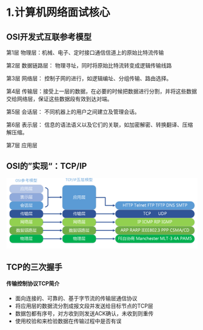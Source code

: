 # 1.计算机网络面试核心

## OSI开发式互联参考模型

第1层 物理层：机械、电子、定时接口通信信道上的原始比特流传输

第2层 数据链路层： 物理寻址，同时将原始比特流转变成逻辑传输线路

第3层 网络层： 控制子网的进行，如逻辑编址、分组传输、路由选择。

第4层 传输层：接受上一层的数据，在必要的时候把数据进行分割，并将这些数据交给网络层，保证这些数据段有效到达对端。

第5层 会话层： 不同机器上的用户之间建立及管理会话。   

第6层 表示层： 信息的语法语义以及它们的关联，如加密解密、转换翻译、压缩解压缩。

第7层 应用层

## OSI的”实现“：TCP/IP

![image-20200730091725239](assets/image-20200730091725239.png)

## TCP的三次握手

#### 传输控制协议TCP简介

- 面向连接的、可靠的、基于字节流的传输层通信协议
- 将应用层的数据流分割成报文段并发送给目标节点的TCP层
- 数据包都有序号，对方收到则发送ACK确认，未收到则重传
- 使用校验和来检验数据在传输过程中是否有误



